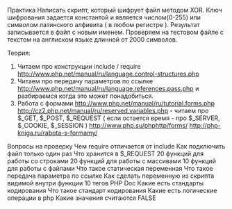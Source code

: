 Практика
Написать скрипт, который шифрует файл методом XOR. Ключ шифрования задается константой и является числом(0-255) или символом латинского алфивита ( в любом регистре ). Результат записывается в файл с новым именем. Проверяем на тестовом файле с текстом на англиском языке длинной от 2000 символов.

Теория:
1) Читаем про конструкции include / require
http://www.php.net/manual/ru/language.control-structures.php
2) Читаем про передачу параметров по ссылке http://www.php.net/manual/ru/language.references.pass.php и разбираемся когда это может понадобиться.
3) Работа с формами
 http://www.php.net/manual/ru/tutorial.forms.php
 http://cz2.php.net/manual/ru/reserved.variables.php - читаем про $_GET, $_POST, $_REQUEST ( если остается время - про $_SERVER, $_COOKIE, $_SESSION )
 http://www.php.su/phphttp/forms/
 http://php-kniga.ru/rabota-s-formamy/

Вопросы на проверку
Чем require oтличается от include
Как подключить файл только один раз
Что хранится в $_REQUEST
20 функций для работы со строками
20 функций для работы с массивами
10 функций для работы с файлами
Что такое статическая переменная
Что такое передача параметра по ссылке
Как сделать переменную из скрипта видимой внутри функции
10 тегов PHP Doc
Какие есть стандарты кодирования
Что такое стандарт кодирования
Какие есть логические операции в php
Какие значения считаются FALSE 
